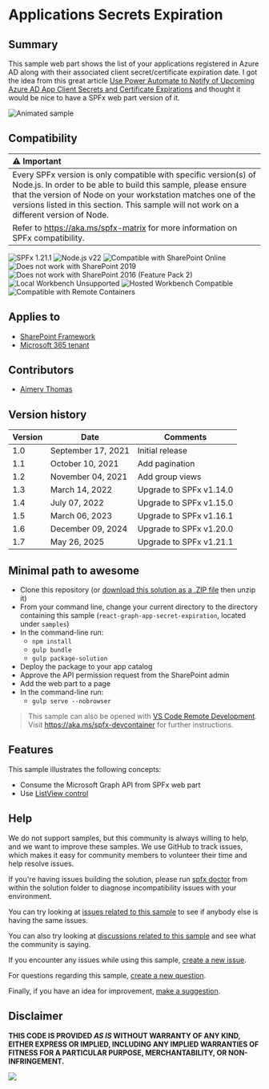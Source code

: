 # Applications Secrets Expiration

## Summary

This sample web part shows the list of your applications registered in Azure AD along with their associated client secret/certificate expiration date.
I got the idea from this great article [Use Power Automate to Notify of Upcoming Azure AD App Client Secrets and Certificate Expirations](https://techcommunity.microsoft.com/t5/core-infrastructure-and-security/use-power-automate-to-notify-of-upcoming-azure-ad-app-client/ba-p/2406145) and thought it would be nice to have a SPFx web part version of it.

![Animated sample](./assets/react-graph-app-secret-expiration-animated.gif)

## Compatibility

| :warning: Important          |
|:---------------------------|
| Every SPFx version is only compatible with specific version(s) of Node.js. In order to be able to build this sample, please ensure that the version of Node on your workstation matches one of the versions listed in this section. This sample will not work on a different version of Node.|
|Refer to <https://aka.ms/spfx-matrix> for more information on SPFx compatibility.   |

![SPFx 1.21.1](https://img.shields.io/badge/SPFx-1.21.1-green.svg)
![Node.js v22](https://img.shields.io/badge/Node.js-v22-green.svg)
![Compatible with SharePoint Online](https://img.shields.io/badge/SharePoint%20Online-Compatible-green.svg)
![Does not work with SharePoint 2019](https://img.shields.io/badge/SharePoint%20Server%202019-Incompatible-red.svg "SharePoint Server 2019 requires SPFx 1.4.1 or lower")
![Does not work with SharePoint 2016 (Feature Pack 2)](https://img.shields.io/badge/SharePoint%20Server%202016%20(Feature%20Pack%202)-Incompatible-red.svg "SharePoint Server 2016 Feature Pack 2 requires SPFx 1.1")
![Local Workbench Unsupported](https://img.shields.io/badge/Local%20Workbench-Unsupported-red.svg "Local workbench is no longer available as of SPFx 1.13 and above")
![Hosted Workbench Compatible](https://img.shields.io/badge/Hosted%20Workbench-Compatible-green.svg)
![Compatible with Remote Containers](https://img.shields.io/badge/Remote%20Containers-Compatible-green.svg)


## Applies to

- [SharePoint Framework](https://aka.ms/spfx)
- [Microsoft 365 tenant](https://learn.microsoft.com/sharepoint/dev/spfx/set-up-your-developer-tenant)

## Contributors

* [Aimery Thomas](https://github.com/a1mery)

## Version history

Version|Date|Comments
-------|----|--------
1.0|September 17, 2021|Initial release
1.1|October 10, 2021|Add pagination
1.2|November 04, 2021|Add group views
1.3|March 14, 2022|Upgrade to SPFx v1.14.0
1.4|July 07, 2022|Upgrade to SPFx v1.15.0
1.5|March 06, 2023|Upgrade to SPFx v1.16.1
1.6|December 09, 2024|Upgrade to SPFx v1.20.0
1.7|May 26, 2025|Upgrade to SPFx v1.21.1


## Minimal path to awesome

- Clone this repository (or [download this solution as a .ZIP file](https://pnp.github.io/download-partial/?url=https://github.com/pnp/sp-dev-fx-webparts/tree/main/samples/react-graph-app-secret-expiration) then unzip it)
- From your command line, change your current directory to the directory containing this sample (`react-graph-app-secret-expiration`, located under `samples`)
- In the command-line run:
  - `npm install`
  - `gulp bundle`
  - `gulp package-solution`
- Deploy the package to your app catalog
- Approve the API permission request from the SharePoint admin
- Add the web part to a page
- In the command-line run:
  - `gulp serve --nobrowser`

>  This sample can also be opened with [VS Code Remote Development](https://code.visualstudio.com/docs/remote/remote-overview). Visit https://aka.ms/spfx-devcontainer for further instructions.

## Features

This sample illustrates the following concepts:

- Consume the Microsoft Graph API from SPFx web part
- Use [ListView control](https://pnp.github.io/sp-dev-fx-controls-react/controls/ListView/)

## Help

We do not support samples, but this community is always willing to help, and we want to improve these samples. We use GitHub to track issues, which makes it easy for  community members to volunteer their time and help resolve issues.

If you're having issues building the solution, please run [spfx doctor](https://pnp.github.io/cli-microsoft365/cmd/spfx/spfx-doctor/) from within the solution folder to diagnose incompatibility issues with your environment.

You can try looking at [issues related to this sample](https://github.com/pnp/sp-dev-fx-webparts/issues?q=label%3A%22sample%3A%20react-graph-app-secret-expiration%22) to see if anybody else is having the same issues.

You can also try looking at [discussions related to this sample](https://github.com/pnp/sp-dev-fx-webparts/discussions?discussions_q=react-graph-app-secret-expiration) and see what the community is saying.

If you encounter any issues while using this sample, [create a new issue](https://github.com/pnp/sp-dev-fx-webparts/issues/new?assignees=&labels=Needs%3A+Triage+%3Amag%3A%2Ctype%3Abug-suspected%2Csample%3A%20react-graph-app-secret-expiration&template=bug-report.yml&sample=react-graph-app-secret-expiration&authors=@a1mery&title=react-graph-app-secret-expiration%20-%20).

For questions regarding this sample, [create a new question](https://github.com/pnp/sp-dev-fx-webparts/issues/new?assignees=&labels=Needs%3A+Triage+%3Amag%3A%2Ctype%3Aquestion%2Csample%3A%20react-graph-app-secret-expiration&template=question.yml&sample=react-graph-app-secret-expiration&authors=@a1mery&title=react-graph-app-secret-expiration%20-%20).

Finally, if you have an idea for improvement, [make a suggestion](https://github.com/pnp/sp-dev-fx-webparts/issues/new?assignees=&labels=Needs%3A+Triage+%3Amag%3A%2Ctype%3Aenhancement%2Csample%3A%20react-graph-app-secret-expiration&template=suggestion.yml&sample=react-graph-app-secret-expiration&authors=@a1mery&title=react-graph-app-secret-expiration%20-%20).


## Disclaimer

**THIS CODE IS PROVIDED *AS IS* WITHOUT WARRANTY OF ANY KIND, EITHER EXPRESS OR IMPLIED, INCLUDING ANY IMPLIED WARRANTIES OF FITNESS FOR A PARTICULAR PURPOSE, MERCHANTABILITY, OR NON-INFRINGEMENT.**


<img src="https://m365-visitor-stats.azurewebsites.net/sp-dev-fx-webparts/samples/react-graph-app-secret-expiration" />
